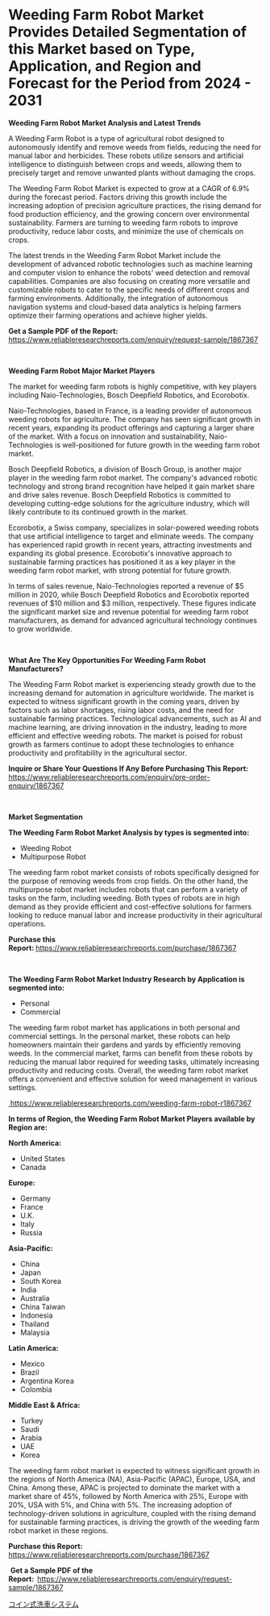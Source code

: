 <p><h1>Weeding Farm Robot Market Provides Detailed Segmentation of this Market based on Type, Application, and Region and Forecast for the Period from 2024 - 2031</h1></p><p><strong>Weeding Farm Robot Market Analysis and Latest Trends</strong></p>
<p><p>A Weeding Farm Robot is a type of agricultural robot designed to autonomously identify and remove weeds from fields, reducing the need for manual labor and herbicides. These robots utilize sensors and artificial intelligence to distinguish between crops and weeds, allowing them to precisely target and remove unwanted plants without damaging the crops.</p><p>The Weeding Farm Robot Market is expected to grow at a CAGR of 6.9% during the forecast period. Factors driving this growth include the increasing adoption of precision agriculture practices, the rising demand for food production efficiency, and the growing concern over environmental sustainability. Farmers are turning to weeding farm robots to improve productivity, reduce labor costs, and minimize the use of chemicals on crops.</p><p>The latest trends in the Weeding Farm Robot Market include the development of advanced robotic technologies such as machine learning and computer vision to enhance the robots' weed detection and removal capabilities. Companies are also focusing on creating more versatile and customizable robots to cater to the specific needs of different crops and farming environments. Additionally, the integration of autonomous navigation systems and cloud-based data analytics is helping farmers optimize their farming operations and achieve higher yields.</p></p>
<p><strong>Get a Sample PDF of the Report:&nbsp;</strong> <a href="https://www.reliableresearchreports.com/enquiry/request-sample/1867367">https://www.reliableresearchreports.com/enquiry/request-sample/1867367</a></p>
<p>&nbsp;</p>
<p><strong>Weeding Farm Robot Major Market Players</strong></p>
<p><p>The market for weeding farm robots is highly competitive, with key players including Naio-Technologies, Bosch Deepfield Robotics, and Ecorobotix. </p><p>Naio-Technologies, based in France, is a leading provider of autonomous weeding robots for agriculture. The company has seen significant growth in recent years, expanding its product offerings and capturing a larger share of the market. With a focus on innovation and sustainability, Naio-Technologies is well-positioned for future growth in the weeding farm robot market.</p><p>Bosch Deepfield Robotics, a division of Bosch Group, is another major player in the weeding farm robot market. The company's advanced robotic technology and strong brand recognition have helped it gain market share and drive sales revenue. Bosch Deepfield Robotics is committed to developing cutting-edge solutions for the agriculture industry, which will likely contribute to its continued growth in the market.</p><p>Ecorobotix, a Swiss company, specializes in solar-powered weeding robots that use artificial intelligence to target and eliminate weeds. The company has experienced rapid growth in recent years, attracting investments and expanding its global presence. Ecorobotix's innovative approach to sustainable farming practices has positioned it as a key player in the weeding farm robot market, with strong potential for future growth.</p><p>In terms of sales revenue, Naio-Technologies reported a revenue of $5 million in 2020, while Bosch Deepfield Robotics and Ecorobotix reported revenues of $10 million and $3 million, respectively. These figures indicate the significant market size and revenue potential for weeding farm robot manufacturers, as demand for advanced agricultural technology continues to grow worldwide.</p></p>
<p>&nbsp;</p>
<p><strong>What Are The Key Opportunities For Weeding Farm Robot Manufacturers?</strong></p>
<p><p>The Weeding Farm Robot market is experiencing steady growth due to the increasing demand for automation in agriculture worldwide. The market is expected to witness significant growth in the coming years, driven by factors such as labor shortages, rising labor costs, and the need for sustainable farming practices. Technological advancements, such as AI and machine learning, are driving innovation in the industry, leading to more efficient and effective weeding robots. The market is poised for robust growth as farmers continue to adopt these technologies to enhance productivity and profitability in the agricultural sector.</p></p>
<p><strong>Inquire or Share Your Questions If Any Before Purchasing This Report:</strong> <a href="https://www.reliableresearchreports.com/enquiry/pre-order-enquiry/1867367">https://www.reliableresearchreports.com/enquiry/pre-order-enquiry/1867367</a></p>
<p>&nbsp;</p>
<p><strong>Market Segmentation</strong></p>
<p><strong>The Weeding Farm Robot Market Analysis by types is segmented into:</strong></p>
<p><ul><li>Weeding Robot</li><li>Multipurpose Robot</li></ul></p>
<p><p>The weeding farm robot market consists of robots specifically designed for the purpose of removing weeds from crop fields. On the other hand, the multipurpose robot market includes robots that can perform a variety of tasks on the farm, including weeding. Both types of robots are in high demand as they provide efficient and cost-effective solutions for farmers looking to reduce manual labor and increase productivity in their agricultural operations.</p></p>
<p><strong>Purchase this Report:&nbsp;</strong><a href="https://www.reliableresearchreports.com/purchase/1867367">https://www.reliableresearchreports.com/purchase/1867367</a></p>
<p>&nbsp;</p>
<p><strong>The Weeding Farm Robot Market Industry Research by Application is segmented into:</strong></p>
<p><ul><li>Personal</li><li>Commercial</li></ul></p>
<p><p>The weeding farm robot market has applications in both personal and commercial settings. In the personal market, these robots can help homeowners maintain their gardens and yards by efficiently removing weeds. In the commercial market, farms can benefit from these robots by reducing the manual labor required for weeding tasks, ultimately increasing productivity and reducing costs. Overall, the weeding farm robot market offers a convenient and effective solution for weed management in various settings.</p></p>
<p><a href="https://www.reliableresearchreports.com/weeding-farm-robot-r1867367">&nbsp;https://www.reliableresearchreports.com/weeding-farm-robot-r1867367</a></p>
<p><strong>In terms of Region, the Weeding Farm Robot Market Players available by Region are:</strong></p>
<p>
    <p> <strong> North America: </strong>
        <ul>
            <li>United States</li>
            <li>Canada</li>
        </ul>
        </p> 
    <p> <strong> Europe: </strong>
        <ul>
            <li>Germany</li>
            <li>France</li>
            <li>U.K.</li>
            <li>Italy</li>
            <li>Russia</li>
        </ul>
        </p> 
    <p> <strong> Asia-Pacific: </strong>
        <ul>
            <li>China</li>
            <li>Japan</li>
            <li>South Korea</li>
            <li>India</li>
            <li>Australia</li>
            <li>China Taiwan</li>
            <li>Indonesia</li>
            <li>Thailand</li>
            <li>Malaysia</li>
        </ul>
        </p> 
    <p> <strong> Latin America: </strong>
        <ul>
            <li>Mexico</li>
            <li>Brazil</li>
            <li>Argentina Korea</li>
            <li>Colombia</li>
        </ul>
        </p> 
    <p> <strong> Middle East & Africa: </strong>
        <ul>
            <li>Turkey</li>
            <li>Saudi</li>
            <li>Arabia</li>
            <li>UAE</li>
            <li>Korea</li>
        </ul>
    </p>
    </p>
<p><p>The weeding farm robot market is expected to witness significant growth in the regions of North America (NA), Asia-Pacific (APAC), Europe, USA, and China. Among these, APAC is projected to dominate the market with a market share of 45%, followed by North America with 25%, Europe with 20%, USA with 5%, and China with 5%. The increasing adoption of technology-driven solutions in agriculture, coupled with the rising demand for sustainable farming practices, is driving the growth of the weeding farm robot market in these regions.</p></p>
<p><strong>Purchase this Report: </strong><a href="https://www.reliableresearchreports.com/purchase/1867367">https://www.reliableresearchreports.com/purchase/1867367</a></p>
<p>&nbsp;<strong>Get a Sample PDF of the Report:&nbsp;&nbsp;</strong><a href="https://www.reliableresearchreports.com/enquiry/request-sample/1867367">https://www.reliableresearchreports.com/enquiry/request-sample/1867367</a></p>
<p><strong></strong></p>
<p><p><a href="https://github.com/CloydAbbott2023/Market-Research-Report-List-2/blob/main/1050878164356.md">コイン式洗車システム</a></p></p>